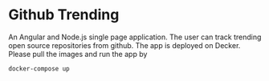 # Github Trending

An Angular and Node.js single page application. The user can track trending open source repositories from github. The app is deployed on Decker. Please pull the images and run the app by

    docker-compose up
